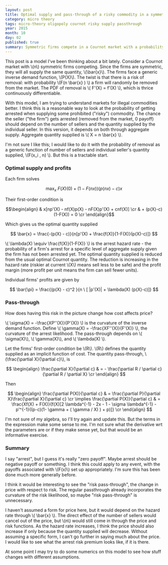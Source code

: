 ```yaml
---
layout: post
title: Optimal supply and pass-through of a risky commodity in a symmetric Cournot market
category: micro theory
tags: micro-theory oligopoly cournot risky supply passthrough 
year: 2015
month: 10
day: 02
published: true
summary: Symmetric firms compete in a Cournot market with a probability of death. The probability that a firm will die depends on the aggregate quantity supplied. Pass-through is derived. 
---
```


This post is a model I've been thinking about a bit lately. Consider a Cournot market with \\(n\\) symmetric firms competing. Since the firms are symmetric, they will all supply the same quantity, \\(\bar{x}\\). The firms face a generic inverse demand function, \\(P(X)\\). The twist is that there is a risk of removal: with probability \\(F(n \bar{x} ) \\) a firm will randomly be removed from the market. The PDF of removal is \\( F'(X) = f'(X) \\), which is thrice continuously differentiable.

With this model, I am trying to understand markets for illegal commodities better. I think this is a reasonable way to look at the probability of getting arrested when supplying some prohibited ("risky") commodity. The chance the seller ("the firm") gets arrested (removed from the market, 0 payoff) should depend on the number of sellers and the quantity supplied by the individual seller. In this version, it depends on both through aggregate supply. Aggregate quantity supplied is \\( X = n \bar{x} \\).

I'm not sure I like this; I would like to do it with the probability of removal as a generic function of number of sellers and individual seller's quantity supplied, \\(F(x_i , n) \\). But this is a tractable start.

### Optimal supply and profits

Each firm solves

$$ \max_x~ F(X)(0) + (1-F(nx))(p(nx)-c)x $$

Their first-order condition is

$$\begin{align} 
& x[np'(X) - nf(X)p(X) - nF(X)p'(X) + cnf(X)] \cr 
& + (p(X)-c)(1-F(X)) = 0 \cr
\end{align}$$

Which gives us the optimal quantity supplied

$$ \bar{x} = \frac{-(p(X) - c)}{n[p'(X) + \frac{f(X)}{1-F(X)}(p(X)-c)]} $$

\\( \lambda(X) \equiv \frac{f(X)}{1-F(X)} \\) is the arrest hazard rate - the probability of a firm's arrest for a specific level of aggregate supply given the firm has not been arrested yet. The optimal quantity supplied is reduced from the usual optimal Cournot quantity. The reduction is increasing in the hazard rate (riskier at current \\(X\\) means sell less to be safe) and the profit margin (more profit per unit means the firm can sell fewer units).

Individual firms' profits are given by

$$ \bar{\pi} = \frac{(p(X) - c)^2 }{n \ [ |p'(X)| + \lambda(X) (p(X)-c)]} $$

### Pass-through

How does having this risk in the picture change how cost affects price?

\\( \sigma(X) = -\frac{XP''(X)}{P'(X)} \\) is the curvature of the inverse demand function. Define \\( \gamma(X) = -\frac{XF''(X)}{F'(X)} \\), the curvature of the arrest likelihood. The pass-through depends on \\( \sigma(X)\\), \\( \gamma(X)\\), and \\( \lambda(X) \\).

Let the firms' first-order condition be \\(R\\). \\(R\\) defines the quantity supplied as an implicit function of cost. The quantity pass-through, \\(\frac{\partial X}{\partial c}\\), is

$$ \begin{align}
 \frac{\partial X}{\partial c} & = - \frac{\partial R / \partial c}{\partial R / \partial X} \cr
\end{align} $$


Then

$$ \begin{align}
\frac{\partial P(X)}{\partial c} & = \frac{\partial P}{\partial X}\frac{\partial X}{\partial c} \cr
\implies \frac{\partial P(X)}{\partial c} & = \frac{Xf(X) + F(X)}{f(X)[2 \lambda^{-1} - 2x - 1 - \sigma \lambda^{-1} - p'^{-1}((p-c)(1- \gamma + ( \gamma / X) ) + p)]}  \cr
\end{align} $$

I'm not sure of my algebra, so I'll try again and update this. But the terms in the expression make some sense to me. I'm not sure what the derivative wrt the parameters are or if they make sense yet, but that would be an informative exercise.

### Summary

I say "arrest", but I guess it's really "zero payoff". Maybe arrest should be negative payoff or something. I think this could apply to any event, with the payoffs associated with \\(F(x)\\) set up appropriately. I'm sure this has been done much more generally before.

I think it would be interesting to see the "risk pass-through", the change in price with respect to risk. The regular passthrough already incorporates the curvature of the risk likelihood, so maybe "risk pass-through" is unnecessary.

I haven't assumed a form for price here, but it would depend on the hazard rate through \\( \bar{x} \\). The direct effect of the number of sellers would cancel out of the price, but \\(n\\) would still come in through the price and risk functions. As the hazard rate increases, I think the price should also increase if only because the quantity supplied will decrease. Without assuming a specific form, I can't go further in saying much about the price. I would like to see what the arrest risk premium looks like, if it is there.

At some point I may try to do some numerics on this model to see how stuff changes with different assumptions.